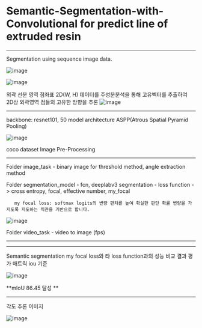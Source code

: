 # Semantic-Segmentation-with-Convolutional for predict line of extruded resin

<hr/>

Segmentation using sequence image data.

![image](https://user-images.githubusercontent.com/69128174/189470084-a111684a-37d8-4f12-abbb-6599ecba5719.png)

![image](https://user-images.githubusercontent.com/69128174/189470100-7be49874-e665-49cd-9af7-1b34bb9dadda.png)


외곽 선분 영역 점좌표 2D(W, H) 데이터를 주성분분석을 통해 고유벡터를 추출하여 2D상 외곽영역 점들의 고유한 방향을 추론
![image](https://user-images.githubusercontent.com/69128174/189470104-8c4b17e0-4426-4f4f-abd0-d4806b009459.png)

<hr/>

backbone: resnet101, 50
model architecture ASPP(Atrous Spatial Pyramid Pooling)

![image](https://user-images.githubusercontent.com/69128174/189470142-c75441a2-5b8d-4945-a2c2-ac2983d56df6.png)


coco dataset Image Pre-Processing

<hr/>

Folder image_task
       - binary image for threshold method, angle extraction method
       
Folder segmentation_model
       - fcn, deeplabv3 segmentation
       - loss function -> cross entropy, focal, effective number, my_focal
       
       my focal loss: softmax logits의 변량 편차를 높여 확실한 판단 확률 변량을 가지도록 지도하는 직관을 기반으로 합니다.

![image](https://user-images.githubusercontent.com/69128174/189470182-afb79555-062a-4bfe-aa54-b5dae03e1a57.png)
       
Folder video_task
       - video to image (fps) 
<hr/>

<hr/>
Semantic segmentation my focal loss와 타 loss function과의 성능 비교 결과 평가 매트릭 iou 기준

![image](https://user-images.githubusercontent.com/69128174/189470226-d9450f75-2bdf-4fd7-bf51-4c873c5a08e2.png)

**mIoU 86.45 달성
**
<hr/>

각도 추론 이미지

![image](https://user-images.githubusercontent.com/69128174/189470281-b7d00268-c03a-4e32-9ba9-9e0e1e88c3db.png)



